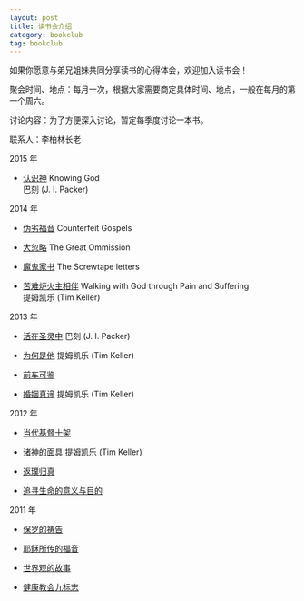 ```yaml
---
layout: post
title: 读书会介绍
category: bookclub
tag: bookclub
---
```



如果你愿意与弟兄姐妹共同分享读书的心得体会，欢迎加入读书会！

聚会时间、地点：每月一次，根据大家需要商定具体时间、地点，一般在每月的第一个周六。

讨论内容：为了方便深入讨论，暂定每季度讨论一本书。

联系人：李柏林长老 


2015 年

*	[认识神](/bookclub/knowingGod/) Knowing God <br> 巴刻 (J. I. Packer)



2014 年

*	[伪劣福音](/bookclub/counterfeitGospels/) Counterfeit Gospels 

*	[大忽略](/bookclub/greatOmission/)  The Great Ommission 

*	[魔鬼家书](/bookclub/screwtapeLetters/)  The Screwtape letters

*	[苦难炉火主相伴](/bookclub/suffering/)  Walking with God through Pain and Suffering  
提姆凯乐 (Tim Keller)



2013 年

*	[活在圣灵中](/bookclub/keepInStepWithSpirit/)
巴刻 (J. I. Packer)

*	[为何是他](/bookclub/easonForGod/)
提姆凯乐 (Tim Keller)

*	[前车可鉴](/bookclub/westernCulture/)

*	[婚姻真谛](/bookclub/meaningOfMarriage/)
提姆凯乐 (Tim Keller)



2012 年

*	[当代基督十架](/bookclub/crossOfChrist/)

*	[诸神的面具](/bookclub/counterfeitGods/)
提姆凯乐 (Tim Keller)

*	[返璞归真](/bookclub/mereChristianity/)

*	[追寻生命的意义与目的](/bookclub/calling/)



2011 年

*	[保罗的祷告](/bookclub/paulPrayers/)

*	[耶稣所传的福音](/bookclub/gospelAccordingToJesus/)

*	[世界观的故事](/bookclub/howNowShallWeLive/)

*	[健康教会九标志](/bookclub/healthyChurch/)



